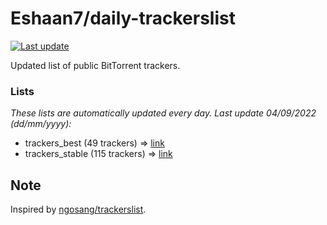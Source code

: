 
# Eshaan7/daily-trackerslist 

[![Last update](https://img.shields.io/badge/Last%20update-04/09/2022-blue.svg)](#)

Updated list of public BitTorrent trackers.

### Lists
*These lists are automatically updated every day. Last update 04/09/2022 (_dd/mm/yyyy_):*

* trackers_best (49 trackers) => [link](https://raw.githubusercontent.com/eshaan7/daily-trackerslist/master/trackers_best.txt)
* trackers_stable (115 trackers) => [link](https://raw.githubusercontent.com/eshaan7/daily-trackerslist/master/trackers_stable.txt)

## Note

Inspired by [ngosang/trackerslist](https://github.com/ngosang/trackerslist).
